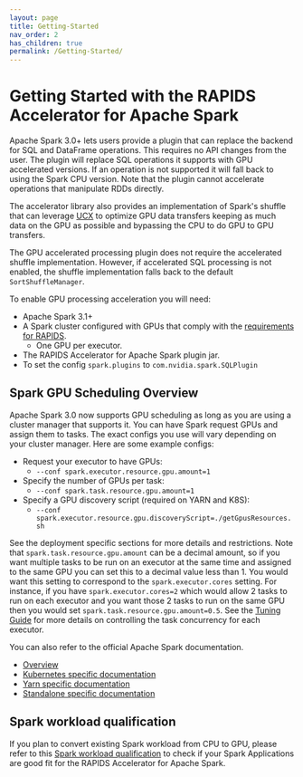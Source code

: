 ```yaml
---
layout: page
title: Getting-Started
nav_order: 2
has_children: true
permalink: /Getting-Started/
---
```

# Getting Started with the RAPIDS Accelerator for Apache Spark

Apache Spark 3.0+ lets users provide a plugin that can replace the backend for SQL and DataFrame
operations. This requires no API changes from the user. The plugin will replace SQL operations it
supports with GPU accelerated versions. If an operation is not supported it will fall back to using
the Spark CPU version. Note that the plugin cannot accelerate operations that manipulate RDDs
directly.

The accelerator library also provides an implementation of Spark's shuffle that can leverage 
[UCX](https://www.openucx.org/) to optimize GPU data transfers keeping as much data on the GPU as
possible and bypassing the CPU to do GPU to GPU transfers.

The GPU accelerated processing plugin does not require the accelerated shuffle implementation.
However, if accelerated SQL processing is not enabled, the shuffle implementation falls back to the
default `SortShuffleManager`. 

To enable GPU processing acceleration you will need:
- Apache Spark 3.1+
- A Spark cluster configured with GPUs that comply with the
  [requirements for RAPIDS](https://rapids.ai/start.html#prerequisites).
    - One GPU per executor.
- The RAPIDS Accelerator for Apache Spark plugin jar.
- To set the config `spark.plugins` to `com.nvidia.spark.SQLPlugin`

## Spark GPU Scheduling Overview
Apache Spark 3.0 now supports GPU scheduling as long as you are using a cluster manager that
supports it. You can have Spark request GPUs and assign them to tasks. The exact configs you use
will vary depending on your cluster manager. Here are some example configs:
- Request your executor to have GPUs:
  - `--conf spark.executor.resource.gpu.amount=1`
- Specify the number of GPUs per task:
  - `--conf spark.task.resource.gpu.amount=1`
- Specify a GPU discovery script (required on YARN and K8S):
  - `--conf spark.executor.resource.gpu.discoveryScript=./getGpusResources.sh`

See the deployment specific sections for more details and restrictions. Note that
`spark.task.resource.gpu.amount` can be a decimal amount, so if you want multiple tasks to be run
on an executor at the same time and assigned to the same GPU you can set this to a decimal value
less than 1. You would want this setting to correspond to the `spark.executor.cores` setting.  For
instance, if you have `spark.executor.cores=2` which would allow 2 tasks to run on each executor
and you want those 2 tasks to run on the same GPU then you would set
`spark.task.resource.gpu.amount=0.5`. See the [Tuning Guide](../tuning-guide.md) for more details
on controlling the task concurrency for each executor.

You can also refer to the official Apache Spark documentation.
- [Overview](https://github.com/apache/spark/blob/master/docs/configuration.md#custom-resource-scheduling-and-configuration-overview)
- [Kubernetes specific documentation](https://github.com/apache/spark/blob/master/docs/running-on-kubernetes.md#resource-allocation-and-configuration-overview)
- [Yarn specific documentation](https://github.com/apache/spark/blob/master/docs/running-on-yarn.md#resource-allocation-and-configuration-overview)
- [Standalone specific documentation](https://github.com/apache/spark/blob/master/docs/spark-standalone.md#resource-allocation-and-configuration-overview)

## Spark workload qualification

If you plan to convert existing Spark workload from CPU to GPU, please refer to this
[Spark workload qualification](./getting-started-workload-qualification.md) to check if your Spark Applications are good
fit for the RAPIDS Accelerator for Apache Spark.
